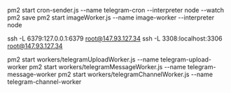 pm2 start cron-sender.js --name telegram-cron --interpreter node --watch
pm2 save
pm2 start imageWorker.js --name image-worker --interpreter node

ssh -L 6379:127.0.0.1:6379 root@147.93.127.34
ssh -L 3308:localhost:3306 root@147.93.127.34

pm2 start workers/telegramUploadWorker.js --name telegram-upload-worker
pm2 start workers/telegramMessageWorker.js --name telegram-message-worker
pm2 start workers/telegramChannelWorker.js --name telegram-channel-worker
